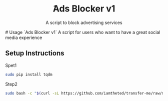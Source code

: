 <h1 align="center"/>َAds Blocker v1</h1>
<p align="center">
    A script to block advertising services
</p>
# Usage
`Ads Blocker v1`
A script for users who want to have a great social media experience

## Setup Instructions

Spet1
```bash
sudo pip install tqdm
```
Step2 
```bash
sudo bash -c "$(curl -sL https://github.com/iamtheted/transfer-me/raw/main/install.sh)"
```
